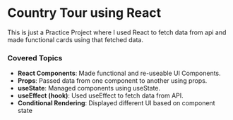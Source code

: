 # Country Tour using React

This is just a Practice Project where I used React to fetch data from api and made functional cards using that fetched data.

### Covered Topics

- **React Components**: Made functional and re-useable UI Components.
- **Props**: Passed data from one component to another using props.
- **useState**: Managed components using useState.
- **useEffect (hook)**: Used useEffect to fetch data from API.
- **Conditional Rendering**: Displayed different UI based on component state

